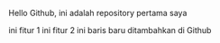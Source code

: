Hello Github, ini adalah repository pertama saya

ini fitur 1
ini fitur 2
ini baris baru ditambahkan di Github
